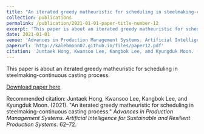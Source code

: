 ```yaml
---
title: "An iterated greedy matheuristic for scheduling in steelmaking-continuous casting process"
collection: publications
permalink: /publication/2021-01-01-paper-title-number-12
excerpt: 'This paper is about an iterated greedy matheuristic for scheduling in steelmaking-continuous casting process.'
date: 2021-01-01
venue: 'Advances in Production Management Systems. Artificial Intelligence for Sustainable and Resilient Production Systems'
paperurl: 'http://kalebmoon07.github.io/files/paper12.pdf'
citation: 'Juntaek Hong, Kwansoo Lee, Kangbok Lee, and Kyungduk Moon. (2021). &quot;An iterated greedy matheuristic for scheduling in steelmaking-continuous casting process.&quot; <i>Advances in Production Management Systems. Artificial Intelligence for Sustainable and Resilient Production Systems</i>. 62–72.'
---
```

This paper is about an iterated greedy matheuristic for scheduling in steelmaking-continuous casting process.

[Download paper here](http://kalebmoon07.github.io/files/paper12.pdf)

Recommended citation: Juntaek Hong, Kwansoo Lee, Kangbok Lee, and Kyungduk Moon. (2021). "An iterated greedy matheuristic for scheduling in steelmaking-continuous casting process." <i>Advances in Production Management Systems. Artificial Intelligence for Sustainable and Resilient Production Systems</i>. 62–72.
